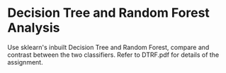 # Decision Tree and Random Forest Analysis

Use sklearn's inbuilt Decision Tree and Random Forest, compare and contrast between the two classifiers. Refer to DTRF.pdf for details of the assignment.
